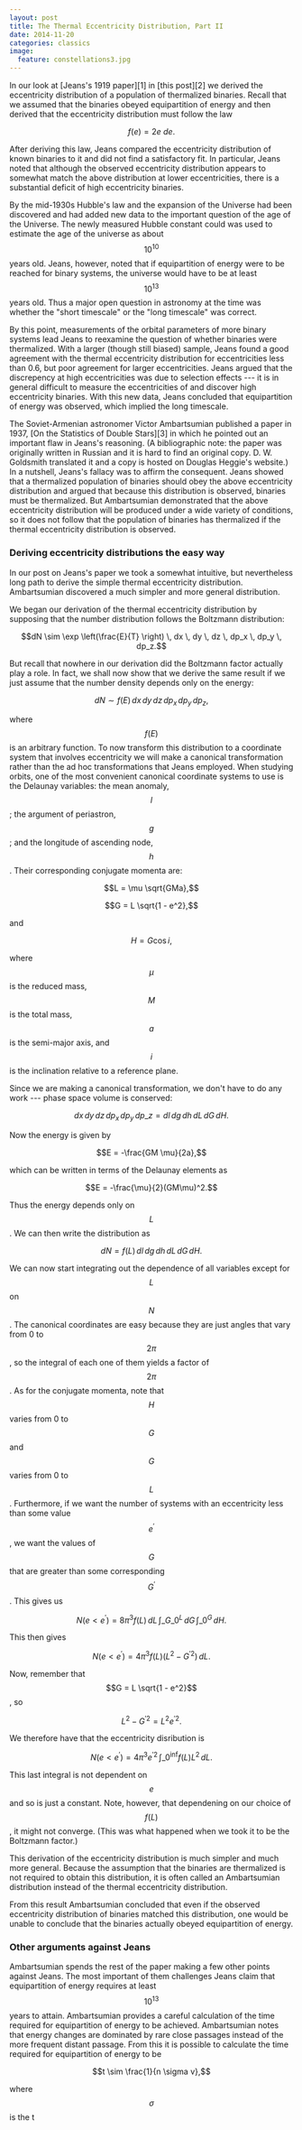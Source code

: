 ```yaml
---
layout: post
title: The Thermal Eccentricity Distribution, Part II
date: 2014-11-20
categories: classics
image:
  feature: constellations3.jpg
---
```


In our look at [Jeans's 1919 paper][1] in [this post][2] we derived the
eccentricity distribution of a population of thermalized binaries.  Recall
that we assumed that the binaries obeyed equipartition of energy and then
derived that the eccentricity distribution must follow the law

$$f(e) = 2e \: de.$$

After deriving this law, Jeans compared the eccentricity distribution of
known binaries to it and did not find a satisfactory fit.  In particular,
Jeans noted that although the observed eccentricity distribution appears to
somewhat match the above distribution at lower eccentricities, there is a
substantial deficit of high eccentricity binaries.  

By the mid-1930s Hubble's law and the expansion of the Universe had been
discovered and had added new data to the important question of the age of
the Universe.  The newly measured Hubble constant could was used to estimate
the age of the universe as about $$10^{10}$$ years old.  Jeans, however,
noted that if equipartition of energy were to be reached for binary systems,
the universe would have to be at least $$10^{13}$$ years old.  Thus a major
open question in astronomy at the time was whether the "short timescale" or
the "long timescale" was correct.  

By this point, measurements of the orbital parameters of more binary systems
lead Jeans to reexamine the question of whether binaries were thermalized.
With a larger (though still biased) sample, Jeans found a good agreement
with the thermal eccentricity distribution for eccentricities less than 0.6,
but poor agreement for larger eccentricities.  Jeans argued that the
discrepency at high eccentricities was due to selection effects --- it is in
general difficult to measure the eccentricities of and discover high
eccentricity binaries.  With this new data, Jeans concluded that
equipartition of energy was observed, which implied the long timescale.

The Soviet-Armenian astronomer Victor Ambartsumian published a paper in
1937, [On the Statistics of Double Stars][3] in which he pointed out an
important flaw in Jeans's reasoning.  (A bibliographic note: the paper was
originally written in Russian and it is hard to find an original copy.  D.
W. Goldsmith translated it and a copy is hosted on Douglas Heggie's
website.)  In a nutshell, Jeans's fallacy was to affirm the consequent.
Jeans showed that a thermalized population of binaries should obey the above
eccentricity distribution and argued that because this distribution is
observed, binaries must be thermalized.  But Ambartsumian demonstrated that
the above eccentricity distribution will be produced under a wide variety of
conditions, so it does not follow that the population of binaries has
thermalized if the thermal eccentricity distribution is observed. 

### Deriving eccentricity distributions the easy way

In our post on Jeans's paper we took a somewhat intuitive, but nevertheless
long path to derive the simple thermal eccentricity distribution.
Ambartsumian discovered a much simpler and more general distribution.

We began our derivation of the thermal eccentricity distribution by
supposing that the number distribution follows the Boltzmann distribution:

$$dN \sim \exp \left(\frac{E}{T} \right) \, dx \, dy \, dz \, dp_x \, dp_y
\, dp_z.$$

But recall that nowhere in our derivation did the Boltzmann factor actually
play a role.  In fact, we shall now show that we derive the same result if
we just assume that the number density depends only on the energy:

$$dN \sim f(E) \, dx \, dy \, dz \, dp_x \, dp_y \, dp_z,$$

where $$f(E)$$ is an arbitrary function.  To now transform this distribution
to a coordinate system that involves eccentricity we will make a canonical
transformation rather than the ad hoc transformations that Jeans employed.
When studying orbits, one of the most convenient canonical coordinate
systems to use is the Delaunay variables: the mean anomaly, $$l$$; the
argument of periastron, $$g$$; and the longitude of ascending node, $$h$$.
Their corresponding conjugate momenta are:

$$L = \mu \sqrt{GMa},$$

$$G = L \sqrt{1 - e^2},$$

and

$$H = G \cos i,$$

where $$\mu$$ is the reduced mass, $$M$$ is the total mass, $$a$$ is the
semi-major axis, and $$i$$ is the inclination relative to a reference
plane.

Since we are making a canonical transformation, we don't have to do any
work --- phase space volume is conserved:

$$dx \, dy \, dz \, dp_x \, dp_y \, dp\_z = dl \, dg \, dh \, dL \, dG \,
dH.$$

Now the energy is given by

$$E = -\frac{GM \mu}{2a},$$

which can be written in terms of the Delaunay elements as

$$E = -\frac{\mu}{2}(GM\mu)^2.$$

Thus the energy depends only on $$L$$.  We can then write the distribution
as

$$dN = f(L) \, dl \, dg \, dh \, dL \, dG \, dH.$$

We can now start integrating out the dependence of all variables except for
$$L$$ on $$N$$.  The canonical coordinates are easy because they are just
angles that vary from 0 to $$2\pi$$, so the integral of each one of them
yields a factor of $$2 \pi$$.  As for the conjugate momenta, note that $$H$$
varies from 0 to $$G$$ and $$G$$ varies from 0 to $$L$$.  Furthermore, if we
want the number of systems with an eccentricity less than some value
$$e^{\prime}$$, we want the values of $$G$$ that are greater than some
corresponding $$G^{\prime}$$.  This gives us

$$N(e < e^{\prime}) = 8 \pi^3 f(L) \, dL \, \int\_{G\_0}^{L} \, dG \,
\int\_0^G \, dH.$$

This then gives

$$N(e < e^{\prime}) = 4 \pi^3 f(L) (L^2 - G^{\prime 2}) \, dL.$$

Now, remember that $$G = L \sqrt{1 - e^2}$$, so 

$$L^2 - G^{\prime 2} = L^2 e^{\prime 2}.$$

We therefore have that the eccentricity disribution is

$$N(e < e^{\prime}) = 4 \pi^3 e^{\prime 2} \, \int\_0^{\inf} f(L) L^2 \,
dL.$$

This last integral is not dependent on $$e$$ and so is just a constant.
Note, however, that dependening on our choice of $$f(L)$$, it might not
converge.  (This was what happened when we took it to be the Boltzmann
factor.)

This derivation of the eccentricity distribution is much simpler and much
more general.  Because the assumption that the binaries are thermalized is
not required to obtain this distribution, it is often called an Ambartsumian
distribution instead of the thermal eccentricity distribution.

From this result Ambartsumian concluded that even if the observed
eccentricity distribution of binaries matched this distribution, one would
be unable to conclude that the binaries actually obeyed equipartition of
energy. 

### Other arguments against Jeans

Ambartsumian spends the rest of the paper making a few other points against
Jeans.  The most important of them challenges Jeans claim that equipartition
of energy requires at least $$10^{13}$$ years to attain.  Ambartsumian
provides a careful calculation of the time required for equipartition of
energy to be achieved.  Ambartsumian notes that energy changes are dominated
by rare close passages instead of the more frequent distant passage.  From
this it is possible to calculate the time required for equipartition of
energy to be

$$t \sim \frac{1}{n \sigma v},$$

where $$\sigma$$ is the t

